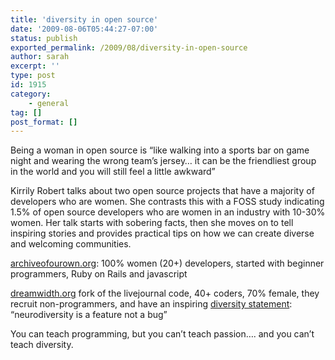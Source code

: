 ```yaml
---
title: 'diversity in open source'
date: '2009-08-06T05:44:27-07:00'
status: publish
exported_permalink: /2009/08/diversity-in-open-source
author: sarah
excerpt: ''
type: post
id: 1915
category:
    - general
tag: []
post_format: []
---
```

Being a woman in open source is “like walking into a sports bar on game night and wearing the wrong team’s jersey… it can be the friendliest group in the world and you will still feel a little awkward”

Kirrily Robert talks about two open source projects that have a majority of developers who are women. She contrasts this with a FOSS study indicating 1.5% of open source developers who are women in an industry with 10-30% women. Her talk starts with sobering facts, then she moves on to tell inspiring stories and provides practical tips on how we can create diverse and welcoming communities.

[archiveofourown.org](http://archiveofourown.org/): 100% women (20+) developers, started with beginner programmers, Ruby on Rails and javascript

[dreamwidth.org](http://www.dreamwidth.org/) fork of the livejournal code, 40+ coders, 70% female, they recruit non-programmers, and have an inspiring [diversity statement](http://www.dreamwidth.org/legal/diversity.bml): “neurodiversity is a feature not a bug”

You can teach programming, but you can’t teach passion…. and you can’t teach diversity.